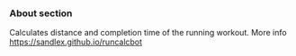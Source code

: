 ### About section
Calculates distance and completion time of the running workout. More info https://sandlex.github.io/runcalcbot
